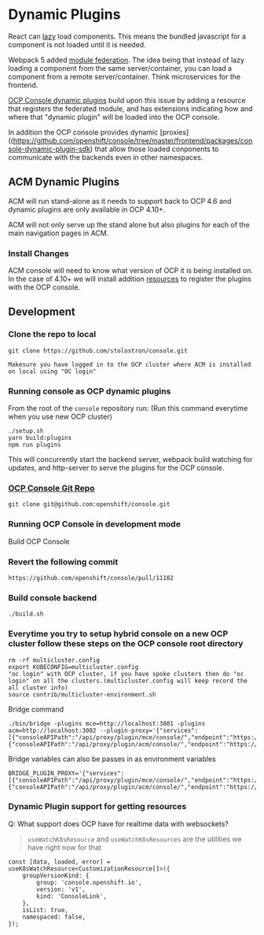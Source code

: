 # Dynamic Plugins

React can [lazy](https://reactjs.org/docs/code-splitting.html#reactlazy) load components.
This means the bundled javascript for a component is not loaded until it is needed.

Webpack 5 added [module federation](https://webpack.js.org/concepts/module-federation).
The idea being that instead of lazy loading a component from the same server/container,
you can load a component from a remote server/container. Think microservices for the frontend.

[OCP Console dynamic plugins](https://github.com/openshift/console/blob/master/dynamic-demo-plugin/README.md#proxy-service)
build upon this issue by adding a resource that registers the federated module,
and has extensions indicating how and where that "dynamic plugin" will be loaded into the OCP console.

In addition the OCP console provides dynamic [proxies]((https://github.com/openshift/console/tree/master/frontend/packages/console-dynamic-plugin-sdk) that allow those loaded conponents to communicate with the backends even in other namespaces.

## ACM Dynamic Plugins

ACM will run stand-alone as it needs to support back to OCP 4.6 and dynamic plugins are only available in OCP 4.10+.

ACM will not only serve up the stand alone but also plugins for each of the main navigation pages in ACM.

### Install Changes

ACM console will need to know what version of OCP it is being installed on.
In the case of 4.10+ we will install addition [resources](https://github.com/openshift/console/blob/master/dynamic-demo-plugin/oc-manifest.yaml) to register the plugins with the OCP console.

## Development

### Clone the repo to local
```
git clone https://github.com/stolostron/console.git
```
```
Makesure you have logged in to the OCP cluster where ACM is installed on local using "OC login"
```

### Running console as OCP dynamic plugins

From the root of the `console` repository run: (Run this command everytime when you use new OCP cluster)
```
./setup.sh
yarn build:plugins
npm run plugins
```

This will concurrently start the backend server, webpack build watching for updates, and http-server to serve the plugins for the OCP console.   

### [OCP Console Git Repo](https://github.com/openshift/console)

```
git clone git@github.com:openshift/console.git
```

### Running OCP Console in development mode

Build OCP Console

### Revert the following commit
```
https://github.com/openshift/console/pull/11102
```

### Build console backend
```
./build.sh
```

### Everytime you try to setup hybrid console on a new OCP cluster follow these steps on the OCP console root directory
```
rm -rf multicluster.config
export KUBECONFIG=multicluster.config
"oc login" with OCP cluster, if you have spoke clusters then do "oc login" on all the clusters.(multicluster.config will keep record the all cluster info)
source contrib/multicluster-environment.sh 
```

Bridge command
```
./bin/bridge -plugins mce=http://localhost:3001 -plugins acm=http://localhost:3002 --plugin-proxy='{"services":[{"consoleAPIPath":"/api/proxy/plugin/mce/console/","endpoint":"https://localhost:4000","authorize":true},{"consoleAPIPath":"/api/proxy/plugin/acm/console/","endpoint":"https://localhost:4000","authorize":true}]}'
```

Bridge variables can also be passes in as environment variables

```
BRIDGE_PLUGIN_PROXY='{"services":[{"consoleAPIPath":"/api/proxy/plugin/mce/console/","endpoint":"https://localhost:4000","authorize":true},{"consoleAPIPath":"/api/proxy/plugin/acm/console/","endpoint":"https://localhost:4000","authorize":true}]}'
```

### Dynamic Plugin support for getting resources

Q: What support does OCP have for realtime data with websockets?

> `useWatchK8sResource` and `useWatchK8sResources` are the utilities we have right now for that

```
const [data, loaded, error] = useK8sWatchResource<CustomizationResource[]>({
    groupVersionKind: {
        group: 'console.openshift.io',
        version: 'v1',
        kind: 'ConsoleLink',
    },
    isList: true,
    namespaced: false,
});
```

